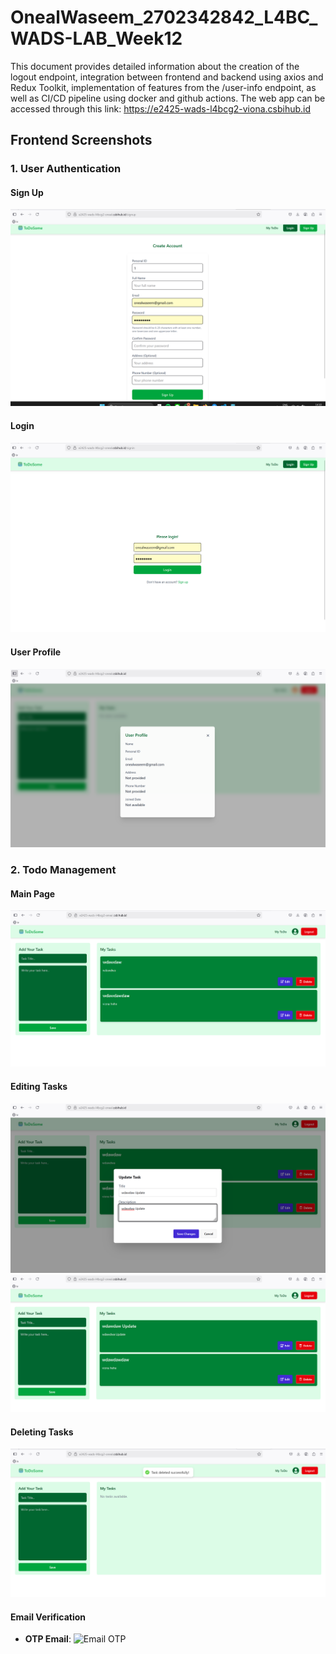 # OnealWaseem_2702342842_L4BC_WADS-LAB_Week12

This document provides detailed information about the creation of the logout endpoint, integration between frontend and backend using axios and Redux Toolkit, implementation of features from the /user-info endpoint, as well as CI/CD pipeline using docker and github actions.
The web app can be accessed through this link: https://e2425-wads-l4bcg2-viona.csbihub.id

## Frontend Screenshots

### 1. User Authentication
#### Sign Up
![Signup Page](Screenshots/signup.png)

#### Login
![Login Page](Screenshots/login.png)

#### User Profile
![User Profile](Screenshots/userprofile.png)

### 2. Todo Management
#### Main Page
![Main Page](Screenshots/mainpage.png)

#### Editing Tasks
![Edit Task 1](Screenshots/edit1.png)
![Edit Task 2](Screenshots/edit2.png)

#### Deleting Tasks
![Task Deletion](Screenshots/deletion.png)

#### Email Verification
- **OTP Email**:
  ![Email OTP](server/Screenshots/email-otp.png)
